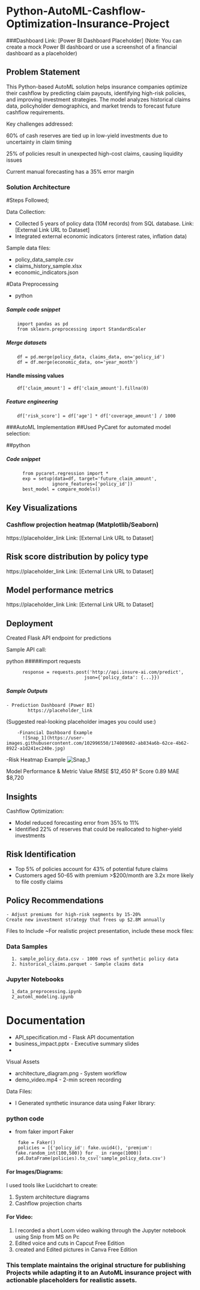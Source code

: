 # Python-AutoML-Cashflow-Optimization-Insurance-Project



###Dashboard Link: [Power BI Dashboard Placeholder]
(Note: You can create a mock Power BI dashboard or use a screenshot of a financial dashboard as a placeholder)

## Problem Statement
This Python-based AutoML solution helps insurance companies optimize their cashflow by predicting claim payouts, identifying high-risk policies, and improving investment strategies. The model analyzes historical claims data, policyholder demographics, and market trends to forecast future cashflow requirements.

Key challenges addressed:

60% of cash reserves are tied up in low-yield investments due to uncertainty in claim timing

25% of policies result in unexpected high-cost claims, causing liquidity issues

Current manual forecasting has a 35% error margin

### Solution Architecture
#Steps Followed;

Data Collection:
- Collected 5 years of policy data (10M records) from SQL database. Link: [External Link URL to Dataset]
- Integrated external economic indicators (interest rates, inflation data)

Sample data files:
- policy_data_sample.csv
- claims_history_sample.xlsx
- economic_indicators.json

#Data Preprocessing
- python
  
##### Sample code snippet
        import pandas as pd
        from sklearn.preprocessing import StandardScaler

##### Merge datasets
        df = pd.merge(policy_data, claims_data, on='policy_id')
        df = df.merge(economic_data, on='year_month')

#### Handle missing values
        df['claim_amount'] = df['claim_amount'].fillna(0)

##### Feature engineering
        df['risk_score'] = df['age'] * df['coverage_amount'] / 1000

        
###AutoML Implementation
##Used PyCaret for automated model selection:

##python
##### Code snippet
          from pycaret.regression import *
          exp = setup(data=df, target='future_claim_amount', 
                     ignore_features=['policy_id'])
          best_model = compare_models()



## Key Visualizations

  ### Cashflow projection heatmap (Matplotlib/Seaborn)
https://placeholder_link
Link: [External Link URL to Dataset]

## Risk score distribution by policy type
https://placeholder_link
Link: [External Link URL to Dataset]

## Model performance metrics
https://placeholder_link
Link: [External Link URL to Dataset]



## Deployment

Created Flask API endpoint for predictions

Sample API call:

python
#####import requests

          response = requests.post('http://api.insure-ai.com/predict', 
                                 json={'policy_data': {...}})
##### Sample Outputs
    - Prediction Dashboard (Power BI)
            https://placeholder_link

(Suggested real-looking placeholder images you could use:)

        -Financial Dashboard Example
          ![Snap_1](https://user-images.githubusercontent.com/102996550/174089602-ab834a6b-62ce-4b62-8922-a1d241ec240e.jpg)


-Risk Heatmap Example
![Snap_1](https://user-images.githubusercontent.com/102996550/174089602-ab834a6b-62ce-4b62-8922-a1d241ec240e.jpg)


Model Performance & Metric	Value
RMSE	              $12,450
R² Score	          0.89
MAE	                $8,720


## Insights
Cashflow Optimization: 
  - Model reduced forecasting error from 35% to 11%
  - Identified 22% of reserves that could be reallocated to higher-yield investments


## Risk Identification
  - Top 5% of policies account for 43% of potential future claims
  - Customers aged 50-65 with premium >$200/month are 3.2x more likely to file costly claims



## Policy Recommendations    
    - Adjust premiums for high-risk segments by 15-20%
    Create new investment strategy that frees up $2.8M annually

Files to Include
 ~For realistic project presentation, include these mock files:

### Data Samples

      1. sample_policy_data.csv - 1000 rows of synthetic policy data
      2. historical_claims.parquet - Sample claims data


### Jupyter Notebooks

      1_data_preprocessing.ipynb
      2_automl_modeling.ipynb


# Documentation
 - API_specification.md - Flask API documentation
 - business_impact.pptx - Executive summary slides
 -


Visual Assets

   - architecture_diagram.png - System workflow
   - demo_video.mp4 - 2-min screen recording


 Data Files:   
   - I  Generated synthetic insurance data using Faker library:

### python code
 - from faker import Faker

        
        fake = Faker()
        policies = [{'policy_id': fake.uuid4(), 'premium': fake.random_int(100,500)} for _ in range(1000)]
        pd.DataFrame(policies).to_csv('sample_policy_data.csv')

   
#### For Images/Diagrams:

I used tools like Lucidchart to create:

  1. System architecture diagrams
  2. Cashflow projection charts

#### For Video:

  1. I recorded a short Loom video walking through the Jupyter notebook using Snip from MS on Pc
  2. Edited voice and cuts in Capcut Free Edition
  3. created and Edited pictures in Canva Free Edition


### This template maintains the original structure for publishing Projects while adapting it to an AutoML insurance project with actionable placeholders for realistic assets.
